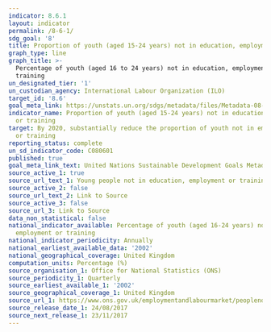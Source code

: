 ```yaml
---
indicator: 8.6.1
layout: indicator
permalink: /8-6-1/
sdg_goal: '8'
title: Proportion of youth (aged 15-24 years) not in education, employment or training
graph_type: line
graph_title: >-
  Percentage of youth (aged 16 to 24 years) not in education, employment, or
  training
un_designated_tier: '1'
un_custodian_agency: International Labour Organization (ILO)
target_id: '8.6'
goal_meta_link: https://unstats.un.org/sdgs/metadata/files/Metadata-08-06-01.pdf
indicator_name: Proportion of youth (aged 15-24 years) not in education, employment
  or training
target: By 2020, substantially reduce the proportion of youth not in employment, education
  or training
reporting_status: complete
un_sd_indicator_code: C080601
published: true
goal_meta_link_text: United Nations Sustainable Development Goals Metadata (pdf 381kB)
source_active_1: true
source_url_text_1: Young people not in education, employment or training (NEET)
source_active_2: false
source_url_text_2: Link to Source
source_active_3: false
source_url_3: Link to Source
data_non_statistical: false
national_indicator_available: Percentage of youth (aged 16-24 years) not in education,
  employment or training
national_indicator_periodicity: Annually
national_earliest_available_data: '2002'
national_geographical_coverage: United Kingdom
computation_units: Percentage (%)
source_organisation_1: Office for National Statistics (ONS)
source_periodicity_1: Quarterly
source_earliest_available_1: '2002'
source_geographical_coverage_1: United Kingdom
source_url_1: https://www.ons.gov.uk/employmentandlabourmarket/peoplenotinwork/unemployment/datasets/youngpeoplenotineducationemploymentortrainingneettable1
source_release_date_1: 24/08/2017
source_next_release_1: 23/11/2017
---
```


